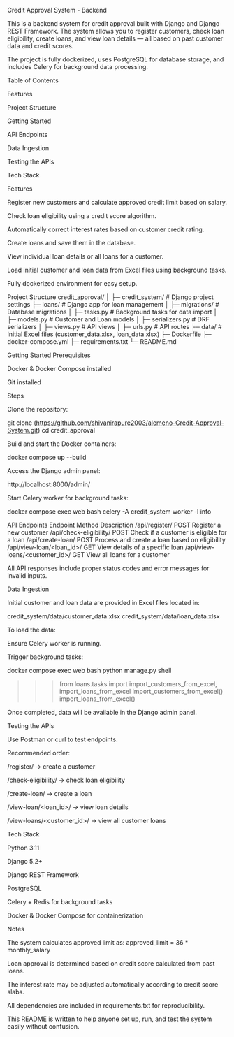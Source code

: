 Credit Approval System - Backend

This is a backend system for credit approval built with Django and Django REST Framework. The system allows you to register customers, check loan eligibility, create loans, and view loan details — all based on past customer data and credit scores.

The project is fully dockerized, uses PostgreSQL for database storage, and includes Celery for background data processing.

Table of Contents

Features

Project Structure

Getting Started

API Endpoints

Data Ingestion

Testing the APIs

Tech Stack

Features

Register new customers and calculate approved credit limit based on salary.

Check loan eligibility using a credit score algorithm.

Automatically correct interest rates based on customer credit rating.

Create loans and save them in the database.

View individual loan details or all loans for a customer.

Load initial customer and loan data from Excel files using background tasks.

Fully dockerized environment for easy setup.

Project Structure
credit_approval/
│
├─ credit_system/          # Django project settings
├─ loans/                  # Django app for loan management
│   ├─ migrations/         # Database migrations
│   ├─ tasks.py            # Background tasks for data import
│   ├─ models.py           # Customer and Loan models
│   ├─ serializers.py      # DRF serializers
│   ├─ views.py            # API views
│   ├─ urls.py             # API routes
├─ data/                   # Initial Excel files (customer_data.xlsx, loan_data.xlsx)
├─ Dockerfile
├─ docker-compose.yml
├─ requirements.txt
└─ README.md

Getting Started
Prerequisites

Docker & Docker Compose installed

Git installed

Steps

Clone the repository:

git clone (https://github.com/shivanirapure2003/alemeno-Credit-Approval-System.git)
cd credit_approval


Build and start the Docker containers:

docker compose up --build


Access the Django admin panel:

http://localhost:8000/admin/


Start Celery worker for background tasks:

docker compose exec web bash
celery -A credit_system worker -l info

API Endpoints
Endpoint	Method	Description
/api/register/	POST	Register a new customer
/api/check-eligibility/	POST	Check if a customer is eligible for a loan
/api/create-loan/	POST	Process and create a loan based on eligibility
/api/view-loan/<loan_id>/	GET	View details of a specific loan
/api/view-loans/<customer_id>/	GET	View all loans for a customer

All API responses include proper status codes and error messages for invalid inputs.

Data Ingestion

Initial customer and loan data are provided in Excel files located in:

credit_system/data/customer_data.xlsx
credit_system/data/loan_data.xlsx


To load the data:

Ensure Celery worker is running.

Trigger background tasks:

docker compose exec web bash
python manage.py shell
>>> from loans.tasks import import_customers_from_excel, import_loans_from_excel
>>> import_customers_from_excel()
>>> import_loans_from_excel()


Once completed, data will be available in the Django admin panel.

Testing the APIs

Use Postman or curl to test endpoints.

Recommended order:

/register/ → create a customer

/check-eligibility/ → check loan eligibility

/create-loan/ → create a loan

/view-loan/<loan_id>/ → view loan details

/view-loans/<customer_id>/ → view all customer loans

Tech Stack

Python 3.11

Django 5.2+

Django REST Framework

PostgreSQL

Celery + Redis for background tasks

Docker & Docker Compose for containerization

Notes

The system calculates approved limit as: approved_limit = 36 * monthly_salary

Loan approval is determined based on credit score calculated from past loans.

The interest rate may be adjusted automatically according to credit score slabs.

All dependencies are included in requirements.txt for reproducibility.

This README is written to help anyone set up, run, and test the system easily without confusion.
